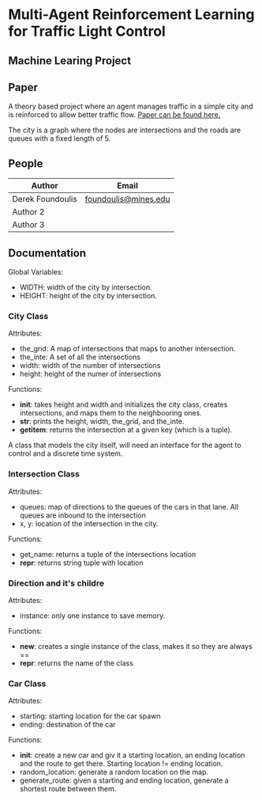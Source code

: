 
# Multi-Agent Reinforcement Learning for Traffic Light Control
## Machine Learing Project

## Paper

A theory based project where an agent manages traffic in a simple city and is reinforced to allow better traffic flow.
[Paper can be found here.](https://dspace.library.uu.nl/bitstream/handle/1874/20827/wiering_00_multi.pdf?sequence=2)

The city is a graph where the nodes are intersections and the roads are queues with a fixed length of 5. 

## People

|Author|Email|
|---|---|
|Derek Foundoulis|foundoulis@mines.edu|
|Author 2|   |
|Author 3|   |

## Documentation

Global Variables:

- WIDTH: width of the city by intersection.
- HEIGHT: height of the city by intersection.

### City Class

Attributes:

- the_grid: A map of intersections that maps to another intersection.
- the_inte: A set of all the intersections
- width: width of the number of intersections
- height: height of the numer of intersections

Functions:

- __init__: takes height and width and initializes the city class, creates intersections, and maps them to the neighbooring ones.
- __str__: prints the height, width, the_grid, and the_inte.
- __getitem__: returns the intersection at a given key (which is a tuple).

A class that models the city itself, will need an interface for the agent to control and a discrete time system.

### Intersection Class

Attributes: 

- queues: map of directions to the queues of the cars in that lane. All queues are inbound to the intersection
- x, y: location of the intersection in the city.

Functions:

- get_name: returns a tuple of the intersections location
- __repr__: returns string tuple with location

### Direction and it's childre

Attributes: 

- instance: only one instance to save memory. 

Functions:

- __new__: creates a single instance of the class, makes it so they are always ==
- __repr__: returns the name of the class

### Car Class

Attributes:

- starting: starting location for the car spawn
- ending: destination of the car

Functions:

- __init__: create a new car and giv it a starting location, an ending location and the route to get there. Starting location != ending location. 
- random_location: generate a random location on the map.
- generate_route: given a starting and ending location, generate a shortest route between them. 

